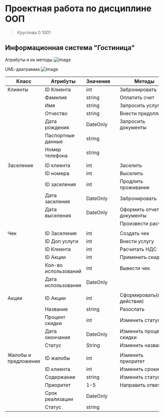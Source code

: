 # Проектная работа по дисциплине ООП
> Круглова 0 1001

## Информационная система "Гостиница"

Атрибуты и их методы
![image](https://user-images.githubusercontent.com/102413548/168807616-c3f0e0da-b08f-4acc-9de9-2c9ab4ca9f17.png)
 
 UML-диаграмма
 ![image](https://user-images.githubusercontent.com/102413548/168423953-54a09432-e969-4033-b6ce-9897f6709384.png)


| Класс | Атрибуты | Значения | | Методы |
|-------|----------|----------|-|--------|
| Клиенты | ID Клиента| int ||Забронировать|
| | Фамилия |string||Оплатить счет|
| | Имя |string||Запросить услугу|
| | Отчество |string||Внести предоплату|
| | Дата рождения |DateOnly||Запросить документы|
| | Паспортные данные |string|||
| | Номер телефона |string|||
||
|Заселение| ID клиента |int ||Заселить|
| | ID номера | int ||Выселить|
| | ID заселения | int ||Продлить проживание|
| | Дата заселения |DateOnly||Забронировать|
| | Дата выселения |DateOnly||Оформить отчетные документы|
|||||Произвести расчет|
||
| Чек | ID Заселения| int ||Создать чек|
| | ID Доп услуги | int||Внести услугу|
| | ID Клиента | int||Расчитать НДС|
| | ID Акции| int||Применить скидку|
| | Кол-во использований| int ||Вывести чек|
| | Дата использования |DateOnly|||
||
| Акции | ID Акции | int ||Сформировать(срок действия)|
| | Название |string||Разослать|
| | Процент скидки |int||Изменить статус|
| |Дата окончания|DateOnly||Изменить процент скидки|
| |Статус|String||Изменить название|
||
|Жалобы и предложения| ID жалобы | int ||Изменить приоритет|
|| ID клиента | int ||Изменить сроки|
|| Содержание |string||Изменить статус|
|| Приоритет |1-5||Направить ответ|
|| Срок реализации|DateOnly|||
|| Статус |string|||
